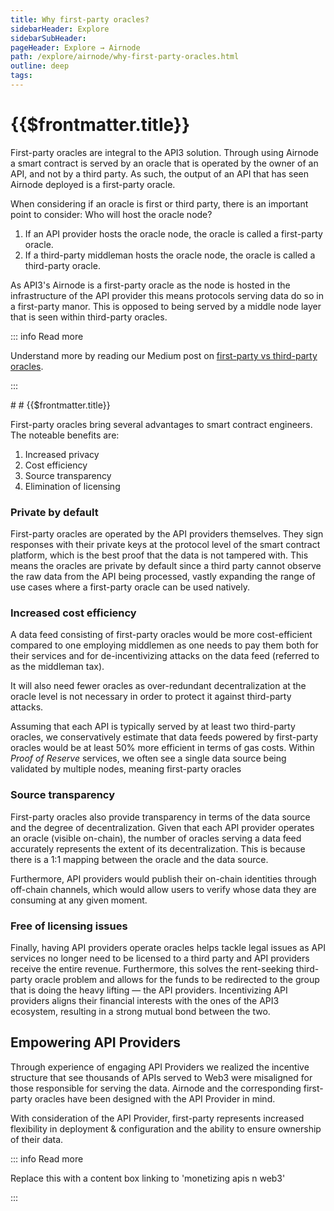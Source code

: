 ```yaml
---
title: Why first-party oracles?
sidebarHeader: Explore
sidebarSubHeader:
pageHeader: Explore → Airnode
path: /explore/airnode/why-first-party-oracles.html
outline: deep
tags:
---
```


<PageHeader/>

<SearchHighlight/>

<FlexStartTag/>

# {{$frontmatter.title}}

First-party oracles are integral to the API3 solution. Through using Airnode a
smart contract is served by an oracle that is operated by the owner of an API,
and not by a third party. As such, the output of an API that has seen Airnode
deployed is a first-party oracle.

When considering if an oracle is first or third party, there is an important
point to consider: Who will host the oracle node?

1. If an API provider hosts the oracle node, the oracle is called a first-party
   oracle.
2. If a third-party middleman hosts the oracle node, the oracle is called a
   third-party oracle.

As API3's Airnode is a first-party oracle as the node is hosted in the
infrastructure of the API provider this means protocols serving data do so in a
first-party manor. This is opposed to being served by a middle node layer that
is seen within third-party oracles.

::: info Read more

Understand more by reading our Medium post on
[first-party vs third-party oracles](https://medium.com/api3/first-party-vs-third-party-oracles-13b4b9b4db8e).

:::

#<FlexStartTag/> # {{$frontmatter.title}}

First-party oracles bring several advantages to smart contract engineers. The
noteable benefits are:

1. Increased privacy
2. Cost efficiency
3. Source transparency
4. Elimination of licensing

### Private by default

First-party oracles are operated by the API providers themselves. They sign
responses with their private keys at the protocol level of the smart contract
platform, which is the best proof that the data is not tampered with. This means
the oracles are private by default since a third party cannot observe the raw
data from the API being processed, vastly expanding the range of use cases where
a first-party oracle can be used natively.

### Increased cost efficiency

A data feed consisting of first-party oracles would be more cost-efficient
compared to one employing middlemen as one needs to pay them both for their
services and for de-incentivizing attacks on the data feed (referred to as the
middleman tax).

It will also need fewer oracles as over-redundant decentralization at the oracle
level is not necessary in order to protect it against third-party attacks.

Assuming that each API is typically served by at least two third-party oracles,
we conservatively estimate that data feeds powered by first-party oracles would
be at least 50% more efficient in terms of gas costs. Within _Proof of Reserve_
services, we often see a single data source being validated by multiple nodes,
meaning first-party oracles

### Source transparency

First-party oracles also provide transparency in terms of the data source and
the degree of decentralization. Given that each API provider operates an oracle
(visible on-chain), the number of oracles serving a data feed accurately
represents the extent of its decentralization. This is because there is a 1:1
mapping between the oracle and the data source.

Furthermore, API providers would publish their on-chain identities through
off-chain channels, which would allow users to verify whose data they are
consuming at any given moment.

### Free of licensing issues

Finally, having API providers operate oracles helps tackle legal issues as API
services no longer need to be licensed to a third party and API providers
receive the entire revenue. Furthermore, this solves the rent-seeking
third-party oracle problem and allows for the funds to be redirected to the
group that is doing the heavy lifting — the API providers. Incentivizing API
providers aligns their financial interests with the ones of the API3 ecosystem,
resulting in a strong mutual bond between the two.

## Empowering API Providers

Through experience of engaging API Providers we realized the incentive structure
that see thousands of APIs served to Web3 were misaligned for those responsible
for serving the data. Airnode and the corresponding first-party oracles have
been designed with the API Provider in mind.

With consideration of the API Provider, first-party represents increased
flexibility in deployment & configuration and the ability to ensure ownership of
their data.

::: info Read more

Replace this with a content box linking to 'monetizing apis n web3'

:::

<FlexEndTag/>
